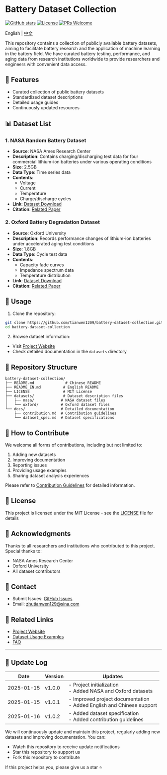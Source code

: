 # Battery Dataset Collection

[![GitHub stars](https://img.shields.io/github/stars/tianwen1209/battery-dataset-collection)](https://github.com/tianwen1209/battery-dataset-collection/stargazers)
[![License](https://img.shields.io/badge/License-MIT-blue.svg)](https://opensource.org/licenses/MIT)
[![PRs Welcome](https://img.shields.io/badge/PRs-welcome-brightgreen.svg)](https://makeapullrequest.com)

English | [中文](./README.md)

This repository contains a collection of publicly available battery datasets, aiming to facilitate battery research and the application of machine learning in the battery field. We have curated battery testing, performance, and aging data from research institutions worldwide to provide researchers and engineers with convenient data access.

## 🌟 Features

- Curated collection of public battery datasets
- Standardized dataset descriptions
- Detailed usage guides
- Continuously updated resources

## 📊 Dataset List

### 1. NASA Random Battery Dataset
- **Source**: NASA Ames Research Center
- **Description**: Contains charging/discharging test data for four commercial lithium-ion batteries under various operating conditions
- **Size**: 2.5GB
- **Data Type**: Time series data
- **Contents**:
  - Voltage
  - Current
  - Temperature
  - Charge/discharge cycles
- **Link**: [Dataset Download](https://link-to-dataset)
- **Citation**: [Related Paper](paper-link)

### 2. Oxford Battery Degradation Dataset
- **Source**: Oxford University
- **Description**: Records performance changes of lithium-ion batteries under accelerated aging test conditions
- **Size**: 1.8GB
- **Data Type**: Cycle test data
- **Contents**:
  - Capacity fade curves
  - Impedance spectrum data
  - Temperature distribution
- **Link**: [Dataset Download](https://link-to-dataset)
- **Citation**: [Related Paper](paper-link)

## 🚀 Usage

1. Clone the repository:
```bash
git clone https://github.com/tianwen1209/battery-dataset-collection.git
cd battery-dataset-collection
```

2. Browse dataset information:
- Visit [Project Website](https://tianwen1209.github.io/battery-dataset-collection)
- Check detailed documentation in the `datasets` directory

## 📂 Repository Structure

```
battery-dataset-collection/
├── README.md              # Chinese README
├── README_EN.md          # English README
├── LICENSE               # MIT License
├── datasets/             # Dataset description files
│   ├── nasa/            # NASA dataset files
│   └── oxford/          # Oxford dataset files
└── docs/                # Detailed documentation
    ├── contribution.md  # Contribution guidelines
    └── dataset_spec.md  # Dataset specifications
```

## 🤝 How to Contribute

We welcome all forms of contributions, including but not limited to:

1. Adding new datasets
2. Improving documentation
3. Reporting issues
4. Providing usage examples
5. Sharing dataset analysis experiences

Please refer to [Contribution Guidelines](docs/contribution.md) for detailed information.

## 📜 License

This project is licensed under the MIT License - see the [LICENSE](LICENSE) file for details

## 🌟 Acknowledgments

Thanks to all researchers and institutions who contributed to this project. Special thanks to:

- NASA Ames Research Center
- Oxford University
- All dataset contributors

## 📮 Contact

- Submit Issues: [GitHub Issues](https://github.com/tianwen1209/battery-dataset-collection/issues)
- Email: zhutianwen129@sina.com

## 🔗 Related Links

- [Project Website](https://tianwen1209.github.io/battery-dataset-collection)
- [Dataset Usage Examples](./examples)
- [FAQ](./docs/FAQ.md)

---

## 📅 Update Log

| Date | Version | Updates |
|------|---------|---------|
| 2025-01-15 | v1.0.0 | - Project initialization <br> - Added NASA and Oxford datasets |
| 2025-01-15 | v1.0.1 | - Improved project documentation <br> - Added English and Chinese support |
| 2025-01-16 | v1.0.2 | - Added dataset specification <br> - Added contribution guidelines |

We will continuously update and maintain this project, regularly adding new datasets and improving documentation. You can:
- Watch this repository to receive update notifications
- Star this repository to support us
- Fork this repository to contribute

If this project helps you, please give us a star ⭐️
